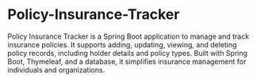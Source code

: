 # Policy-Insurance-Tracker
Policy Insurance Tracker is a Spring Boot application to manage and track insurance policies. It supports adding, updating, viewing, and deleting policy records, including holder details and policy types. Built with Spring Boot, Thymeleaf, and a database, it simplifies insurance management for individuals and organizations.
